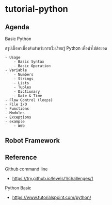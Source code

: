 # tutorial-python

## Agenda

Basic Python


สรุปเนื้อหาเบื้องต้นสำหรับการเริ่มเรียนรู้ Python เพื่อนำไปต่อยอด


    - Usage
        - Basic Syntax
        - Basic Operation
    - Variable
        - Numbers
        - Strings
        - Lists
        - Tuples
        - Dictionary
        - Date & Time
    - Flow Control (loops)
    - File I/O
    - Functions
    - Modules
    - Exceptions
    - example
        - Web

## Robot Framework


## Reference
Github command line
- https://try.github.io/levels/1/challenges/1


Python Basic
- https://www.tutorialspoint.com/python/
